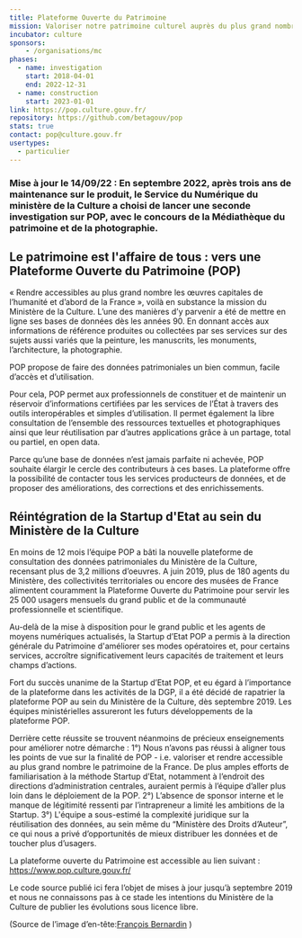 ```yaml
---
title: Plateforme Ouverte du Patrimoine
mission: Valoriser notre patrimoine culturel auprès du plus grand nombre
incubator: culture
sponsors: 
    - /organisations/mc
phases:
  - name: investigation
    start: 2018-04-01
    end: 2022-12-31
  - name: construction
    start: 2023-01-01
link: https://pop.culture.gouv.fr/
repository: https://github.com/betagouv/pop
stats: true
contact: pop@culture.gouv.fr
usertypes:
  - particulier
---
```


### Mise à jour le 14/09/22 : En septembre 2022, après trois ans de maintenance sur le produit, le Service du Numérique du ministère de la Culture a choisi de lancer une seconde investigation sur POP, avec le concours de la Médiathèque du patrimoine et de la photographie.

## Le patrimoine est l'affaire de tous : vers une Plateforme Ouverte du Patrimoine (POP)
« Rendre accessibles au plus grand nombre les œuvres capitales de l’humanité et d’abord de la France », voilà en substance la mission du Ministère de la Culture. L’une des manières d’y parvenir a été de mettre en ligne ses bases de données dès les années 90. En donnant accès aux informations de référence produites ou collectées par ses services sur des sujets aussi variés que la peinture, les manuscrits, les monuments, l’architecture, la photographie.

POP propose de faire des données patrimoniales un bien commun, facile d’accès et d’utilisation.

Pour cela, POP permet aux professionnels de constituer et de maintenir un réservoir d’informations certifiées par les services de l’État à travers des outils interopérables et simples d’utilisation. Il permet également la libre consultation de l’ensemble des ressources textuelles et photographiques ainsi que leur réutilisation par d’autres applications grâce à un partage, total ou partiel, en open data.

Parce qu’une base de données n’est jamais parfaite ni achevée, POP souhaite élargir le cercle des contributeurs à ces bases. La plateforme offre la possibilité de contacter tous les services producteurs de données, et de proposer des améliorations, des corrections et des enrichissements.


## Réintégration de la Startup d'Etat au sein du Ministère de la Culture

En moins de 12 mois l’équipe POP a bâti la nouvelle plateforme de consultation des données patrimoniales du Ministère de la Culture, recensant plus de 3,2 millions d’oeuvres.
A juin 2019, plus de 180 agents du Ministère, des collectivités territoriales ou encore des musées de France alimentent couramment la Plateforme Ouverte du Patrimoine pour servir les 25 000 usagers mensuels du grand public et de la communauté professionnelle et scientifique.

Au-delà de la mise à disposition pour le grand public et les agents de moyens numériques actualisés, la Startup d’Etat POP a permis à la direction générale du Patrimoine d'améliorer ses modes opératoires et, pour certains services, accroître significativement leurs capacités de traitement et leurs champs d’actions. 

Fort du succès unanime de la Startup d’Etat POP, et eu égard à l’importance de la plateforme dans les activités de la DGP, il a été décidé de rapatrier la plateforme POP au sein du Ministère de la Culture, dès septembre 2019.
Les équipes ministérielles assureront les futurs développements de la plateforme POP.

Derrière cette réussite se trouvent néanmoins de précieux enseignements pour améliorer notre démarche :
1°) Nous n’avons pas réussi à aligner tous les points de vue sur la finalité de POP - i.e. valoriser et rendre accessible au plus grand nombre le patrimoine de la France. De plus amples efforts de familiarisation à la méthode Startup d’Etat, notamment à l’endroit des directions d’administration centrales, auraient permis à l’équipe d’aller plus loin dans le déploiement de la POP.
2°) L’absence de sponsor interne et le manque de légitimité ressenti par l’intrapreneur a limité les ambitions de la Startup.
3°) L'équipe a sous-estimé la complexité juridique sur la réutilisation des données, au sein même du “Ministère des Droits d’Auteur”, ce qui nous a privé d’opportunités de mieux distribuer les données et de toucher plus d’usagers.

La plateforme ouverte du Patrimoine est accessible au lien suivant : https://www.pop.culture.gouv.fr/

Le code source publié ici fera l’objet de mises à jour jusqu’à septembre 2019 et nous ne connaissons pas à ce stade les intentions du Ministère de la Culture de publier les évolutions sous licence libre.

(Source de l’image d’en-tête:[François Bernardin](https://commons.wikimedia.org/wiki/File:F54-Nancy-Maison-Schott-vitraux.jpg/) )

